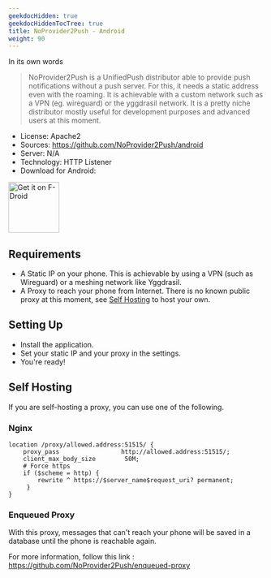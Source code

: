 ```yaml
---
geekdocHidden: true
geekdocHiddenTocTree: true
title: NoProvider2Push - Android
weight: 90
---
```


In its own words
> NoProvider2Push is a UnifiedPush distributor able to provide push notifications without a push server. For this, it needs a static address even with the roaming. It is achievable with a custom network such as a VPN (eg. wireguard) or the yggdrasil network.
> It is a pretty niche distributor mostly useful for development purposes and advanced users at this moment.


* License: Apache2
* Sources: <https://github.com/NoProvider2Push/android>
* Server: N/A
* Technology: HTTP Listener
* Download for Android:

[<img alt="Get it on F-Droid" src="/img/f-droid-badge.png" height=100>](https://f-droid.org/en/packages/org.unifiedpush.distributor.noprovider2push)

## Requirements

* A Static IP on your phone. This is achievable by using a VPN (such as Wireguard) or a meshing network like Yggdrasil.
* A Proxy to reach your phone from Internet. There is no known public proxy at this moment, see [Self Hosting](#self-hosting) to host your own.

## Setting Up

* Install the application.
* Set your static IP and your proxy in the settings.
* You're ready!

## Self Hosting

If you are self-hosting a proxy, you can use one of the following.

### Nginx

```nginx
location /proxy/allowed.address:51515/ {
    proxy_pass                 http://allowed.address:51515/;
    client_max_body_size        50M;
    # Force https
    if ($scheme = http) {
        rewrite ^ https://$server_name$request_uri? permanent;
     }
}
```

### Enqueued Proxy

With this proxy, messages that can't reach your phone will be saved in a database until the phone is reachable again.

For more information, follow this link : <https://github.com/NoProvider2Push/enqueued-proxy>

